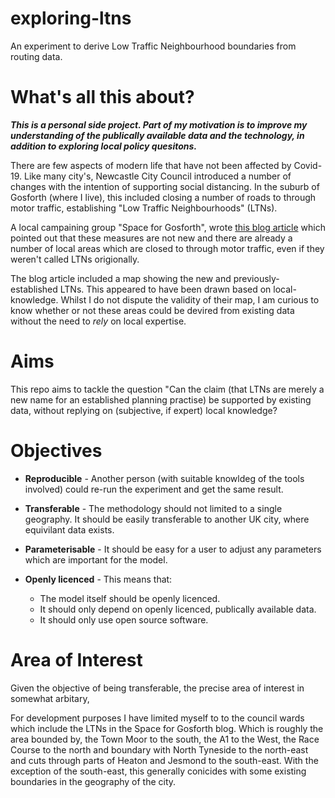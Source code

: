# exploring-ltns
An experiment to derive Low Traffic Neighbourhood boundaries from routing data.

# What's all this about?

***This is a personal side project. Part of my motivation is to improve my understanding of the publically available data and the technology, in addition to exploring local policy quesitons.***

There are few aspects of modern life that have not been affected by Covid-19. Like many city's, Newcastle City Council introduced a number of changes with the intention of supporting social distancing. In the suburb of Gosforth (where I live), this included closing a number of roads to through motor traffic, establishing "Low Traffic Neighbourhoods" (LTNs).

A local campaining group "Space for Gosforth", wrote [this blog article](http://spaceforgosforth.com/bollards) which pointed out that these measures are not new and there are already a number of local areas which are closed to through motor traffic, even if they weren't called LTNs origionally.

The blog article included a map showing the new and previously-established LTNs. This appeared to have been drawn based on local-knowledge. Whilst I do not dispute the validity of their map, I am curious to know whether or not these areas could be devired from existing data without the need to *rely* on local expertise.

# Aims

This repo aims to tackle the question "Can the claim (that LTNs are merely a new name for an established planning practise) be supported by existing data, without replying on (subjective, if expert) local knowledge?

# Objectives

* **Reproducible** - Another person (with suitable knowldeg of the tools involved) could re-run the experiment and get the same result.
* **Transferable** - The methodology should not limited to a single geography. It should be easily transferable to another UK city, where equivilant data exists.

* **Parameterisable** - It should be easy for a user to adjust any parameters which are important for the model.

* **Openly licenced** - This means that:
  * The model itself should be openly licenced.
  * It should only depend on openly licenced, publically available data.
  * It should only use open source software.

# Area of Interest

Given the objective of being transferable, the precise area of interest in somewhat arbitary,

For development purposes I have limited myself to to the council wards which include the LTNs in the Space for Gosforth blog. Which is roughly the area bounded by, the Town Moor to the south, the A1 to the West, the Race Course to the north and boundary with North Tyneside to the north-east and cuts through parts of Heaton and Jesmond to the south-east. With the exception of the south-east, this generally conicides with some existing boundaries in the geography of the city.
